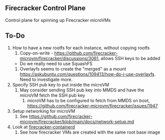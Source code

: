 ## Firecracker Control Plane

Control plane for spinning up Firecracker microVMs

## To-Do

1. How to have a new rootfs for each instance, without copying rootfs
   1. Copy-on-write - https://github.com/firecracker-microvm/firecracker/discussions/3061, allows SSH keys to be added
     -  Do we really need to use SquashFS
   1. Overlayfs seems to create the "merged" as a mount https://askubuntu.com/questions/109413/how-do-i-use-overlayfs. Need to investigate more.
2. Specify SSH pub key to put inside the microVM
   1. May consider sending SSH pub key into MMDS and have the microVM fetch the SSH pub key
      1. microVM has to be configured to fetch from MMDS on boot, https://github.com/firecracker-microvm/firecracker/issues/1947
3. Setup networking for microVM
   1. See https://github.com/firecracker-microvm/firecracker/blob/main/docs/network-setup.md
4. Look at [firecracker-containerd](https://github.com/firecracker-microvm/firecracker-containerd)
   1. See how firecracker VMs are created with the same root base image
